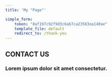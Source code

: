 ```yaml
---
title: 'My "Page"'

simple_form:
    token: "8af197c92f9d3c6ab7ca23583ea140ae"
    template_file: default
    redirect_to: /thank-you
---
```


## CONTACT US
### Lorem ipsum dolor sit amet consectetur.